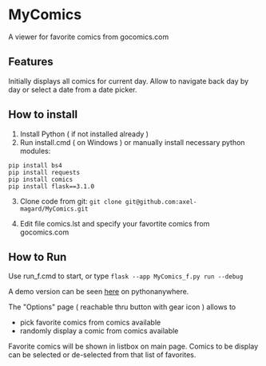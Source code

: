 # MyComics
A viewer for favorite comics from gocomics.com

## Features
Initially displays all comics for current day. Allow to navigate back day by day or select a date from a date picker.

## How to install
1. Install Python ( if not installed already )
2. Run install.cmd ( on Windows ) or manually install necessary python modules:
```
pip install bs4
pip install requests
pip install comics
pip install flask==3.1.0
```

3. Clone code from git: 
`git clone git@github.com:axel-magard/MyComics.git`

4. Edit file comics.lst and specify your favortite comics from gocomics.com

## How to Run
Use run_f.cmd to start, or type
`flask --app MyComics_f.py run --debug`

A demo version can be seen [here](https://axmagard.eu.pythonanywhere.com/demo) on pythonanywhere.

The "Options" page ( reachable thru button with gear icon ) allows to
* pick favorite comics from comics available
* randomly display a comic from comics available

Favorite comics will be shown in listbox on main page.
Comics to be display can be selected or de-selected from that list of favorites.


